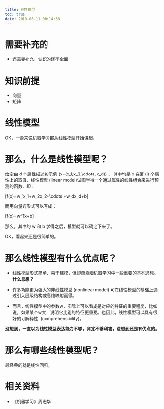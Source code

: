 ```yaml
---
title: 线性模型
toc: true
date: 2018-06-11 08:14:38
---
```



# 需要补充的

- 还需要补充，认识的还不全面


# 知识前提

- 向量
- 矩阵


# 线性模型

OK，一般来说机器学习都从线性模型开始讲起。


# 那么，什么是线性模型呢？


给定由 d 个属性描述的示例 \(x=(x_1;x_2;\cdots ;x_d)\) ， 其中均是 x 在第 \(i\) 个属性上的取值，线性模型 (linear model)试图学得一个通过属性的线性组合来进行预测的函数，即：

\[f(x)=w_1x_1+w_2x_2+\cdots +w_dx_d+b\]

而用向量的形式可以写成：

\[f(x)=w^Tx+b\]

那么，其中的 w 和 b 学得之后，模型就可以确定下来了。

OK，看起来还是很简单的。


# 那么线性模型有什么优点呢？


  * 线性模型形式简单、易于建模，但却蕴涵着机器学习中一些重要的基本思想。**什么思想？**


  * 许多功能更为强大的非线性模型 (nonlinear model) 可在线性模型的基础上通过引入层级结构或高维映射而得。


  * 而且，线性模型中的参数w，实际上可以看成是对应的特征的重要程度，比如说，如果某个w大，说明它比别的特征更重要。也因此，线性模型可以具有很好的可解释性  (comprehensibility)。


**没想到，一直以为线性模型表达能力不够，肯定不够利害，没想到还是有优点的。**


# 那么有哪些线性模型呢？


最经典的就是线性回归。






# 相关资料

- 《机器学习》周志华
